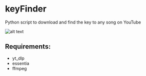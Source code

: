 # keyFinder
Python script to download and find the key to any song on YouTube



![alt text](https://i.imgur.com/82OgCTr.png "Screenshot1")



## Requirements:

* yt_dlp
* essentia
* ffmpeg
